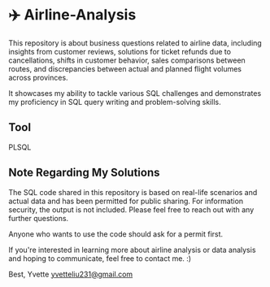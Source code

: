 # ✈️ Airline-Analysis

This repository is about business questions related to airline data, including insights from customer reviews, solutions for ticket refunds due to cancellations, shifts in customer behavior, sales comparisons between routes, and discrepancies between actual and planned flight volumes across provinces.

It showcases my ability to tackle various SQL challenges and demonstrates my proficiency in SQL query writing and problem-solving skills.

## Tool
PLSQL

## Note Regarding My Solutions

The SQL code shared in this repository is based on real-life scenarios and actual data and has been permitted for public sharing. For information security, the output is not included. Please feel free to reach out with any further questions.

Anyone who wants to use the code should ask for a permit first.

If you're interested in learning more about airline analysis or data analysis and hoping to communicate, feel free to contact me. :)

Best,
Yvette
yvetteliu231@gmail.com
